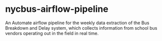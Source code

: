 # nycbus-airflow-pipeline
An Automate airflow pipeline for the weekly data extraction of the Bus Breakdown and Delay system, which collects information from school bus vendors operating out in the field in real time.
